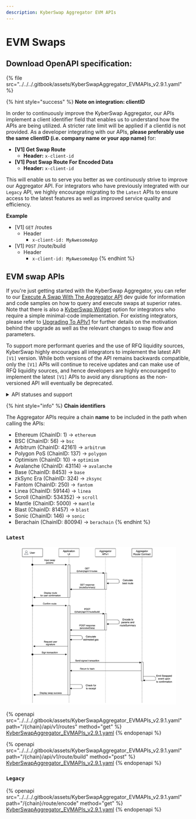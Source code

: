 ```yaml
---
description: KyberSwap Aggregator EVM APIs
---
```


# EVM Swaps

## Download OpenAPI specification:

{% file src="../../../.gitbook/assets/KyberSwapAggregator_EVMAPIs_v2.9.1.yaml" %}

{% hint style="success" %}
**Note on integration: clientID**

In order to continuously improve the KyberSwap Aggregator, our APIs implement a client identifier field that enables us to understand how the APIs are being utilized. A stricter rate limit will be applied if a clientId is not provided. As a developer integrating with our APIs, **please preferably use the same clientID (i.e. company name or your app name)** for:

* **\[V1] Get Swap Route**
  * **Header:** `x-client-id`
* **\[V1] Post Swap Route For Encoded Data**
  * **Header:** `x-client-id`

This will enable us to serve you better as we continuously strive to improve our Aggregator API. For integrators who have previously integrated with our `Legacy` API, we highly encourage migrating to the `Latest` APIs to ensure access to the latest features as well as improved service quality and efficiency.

**Example**

* \[V1] `GET` /routes
  * Header
    * `x-client-id: MyAwesomeApp`
* \[V1] `POST` /route/build
  * Header
    * `x-client-id: MyAwesomeApp`
{% endhint %}

## EVM swap APIs

If you're just getting started with the KyberSwap Aggregator, you can refer to our [Execute A Swap With The Aggregator API](../developer-guides/execute-a-swap-with-the-aggregator-api.md) dev guide for information and code samples on how to query and execute swaps at superior rates. Note that there is also a [KyberSwap Widget](../../kyberswap-widget/) option for integrators who require a simple minimal-code implementation. For existing integrators, please refer to [Upgrading To APIv1](../developer-guides/upgrading-to-apiv1.md) for further details on the motivation behind the upgrade as well as the relevant changes to swap flow and parameters.

To support more performant queries and the use of RFQ liquidity sources, KyberSwap highly encourages all integrators to implement the latest API `[V1]` version. While both versions of the API remains backwards compatible, only the `[V1]` APIs will continue to receive updates and can make use of RFQ liquidity sources, and hence developers are highly encouraged to implement the latest `[V1]` APIs to avoid any disruptions as the non-versioned API will eventually be deprecated.

<details>

<summary>API statuses and support</summary>

KyberSwap APIs uses the following statuses to minimize version miscommunications and ensure an uninterrupted service for the end user:

* `Latest`: API is functional and supported. This is the recommended version for all integrators (new and existing).
* `Legacy`: API remains functional with support for bugs only. No new feature updates.
* `Deprecated`: API is no longer functional and is not supported.

For all developers, it is highly recommended that you refer to the API with the `Latest` tag to ensure access to the latest features as well as improved service quality and efficiency. APIs which are planned to be sunset will be tagged `Legacy` during the transition period and thereafter moved to `Deprecated`.

The KyberSwap Docs will continue to maintain information regarding `Legacy` and `Deprecated` APIs.

</details>

{% hint style="info" %}
**Chain identifiers**

The Aggregator APIs require a chain **name** to be included in the path when calling the APIs:

* Ethereum (ChainID: 1) -> `ethereum`
* BSC (ChainID: 56) -> `bsc`
* Arbitrum (ChainID: 42161) -> `arbitrum`
* Polygon PoS (ChainID: 137) -> `polygon`
* Optimism (ChainID: 10) -> `optimism`
* Avalanche (ChainID: 43114) -> `avalanche`
* Base (ChainID: 8453) -> `base`
* zkSync Era (ChainID: 324) -> `zksync`
* Fantom (ChainID: 250) -> `fantom`
* Linea (ChainID: 59144) -> `linea`
* Scroll (ChainID: 534352) -> `scroll`
* Mantle (ChainID: 5000) -> `mantle`
* Blast (ChainID: 81457) -> `blast`
* Sonic (ChainID: 146) -> `sonic`
* Berachain (ChainID: 80094) -> `berachain`
{% endhint %}

### `Latest`

<figure><img src="../../../.gitbook/assets/Aggregator APIv1.jpg" alt=""><figcaption></figcaption></figure>

{% openapi src="../../../.gitbook/assets/KyberSwapAggregator_EVMAPIs_v2.9.1.yaml" path="/{chain}/api/v1/routes" method="get" %}
[KyberSwapAggregator_EVMAPIs_v2.9.1.yaml](../../../.gitbook/assets/KyberSwapAggregator_EVMAPIs_v2.9.1.yaml)
{% endopenapi %}

{% openapi src="../../../.gitbook/assets/KyberSwapAggregator_EVMAPIs_v2.9.1.yaml" path="/{chain}/api/v1/route/build" method="post" %}
[KyberSwapAggregator_EVMAPIs_v2.9.1.yaml](../../../.gitbook/assets/KyberSwapAggregator_EVMAPIs_v2.9.1.yaml)
{% endopenapi %}

### `Legacy`

{% openapi src="../../../.gitbook/assets/KyberSwapAggregator_EVMAPIs_v2.9.1.yaml" path="/{chain}/route/encode" method="get" %}
[KyberSwapAggregator_EVMAPIs_v2.9.1.yaml](../../../.gitbook/assets/KyberSwapAggregator_EVMAPIs_v2.9.1.yaml)
{% endopenapi %}
